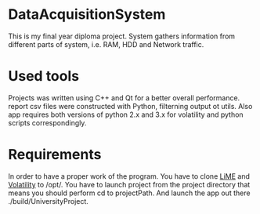# DataAcquisitionSystem

This is my final year diploma project. System gathers information from different parts of system, i.e. RAM, HDD and Network traffic.

# Used tools
Projects was written using C++ and Qt for a better overall performance. report csv files were constructed with Python, filterning output ot utils. Also app requires both versions of python 2.x and 3.x for volatility and python scripts correspondingly.

# Requirements
In order to have a proper work of the program. You have to clone [LiME](https://github.com/504ensicsLabs/LiME) and [Volatility](https://github.com/volatilityfoundation/volatility) to /opt/. You have to launch project from the project directory that means you should perform cd to projectPath. And launch the app out there ./build/UniversityProject.
